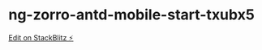 # ng-zorro-antd-mobile-start-txubx5

[Edit on StackBlitz ⚡️](https://stackblitz.com/edit/ng-zorro-antd-mobile-start-txubx5)